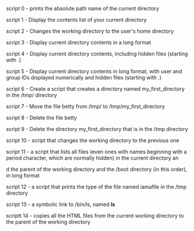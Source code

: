 script 0 - prints the absolute path name of the current directory                                                                                        

script 1 - Display the contents list of your current directory                                                                                           

script 2 - Changes the working directory to the user's home directory                                                                                    

script 3 - Display current directory contents in a long format                                                                                           

script 4 - Display current directory contents, including hidden files (starting with .)                                                                  

script 5 - Display current directory contents in long format, with user and group IDs displayed numerically and hidden files (starting with .)           

script 6 - Create a script that creates a directory named my_first_directory in the /tmp/ directory                                                      

script 7 - Move the file betty from /tmp/ to /tmp/my_first_directory                                                                                     

script 8 - Delete the file betty                                                                                                                         

script 9 - Delete the directory my_first_directory that is in the /tmp directory                                                                         

script 10 - script that changes the working directory to the previous one                                                                                

script 11 - a script that lists all files (even ones with names beginning with a period character, which are normally hidden) in the current directory an

d the parent of the working directory and the /boot directory (in this order), in long format                                                            

script 12 - a script that prints the type of the file named iamafile in the /tmp directory                                                               

script 13 - a symbolic link to /bin/ls, named __ls__ 

scriptt 14 - copies all the HTML files from the current working directory to the parent of the working directory

